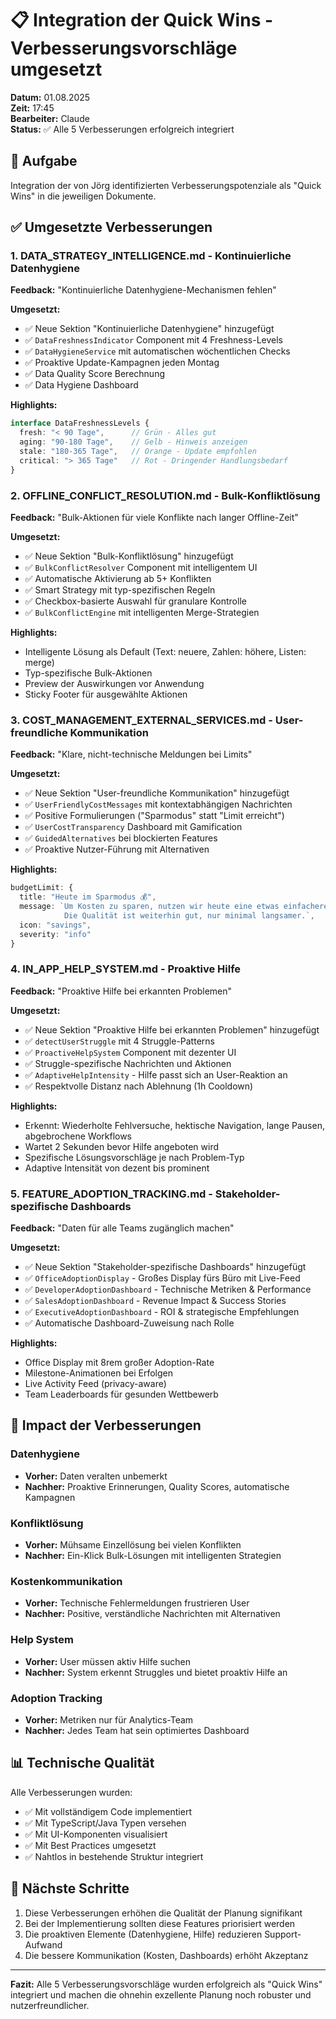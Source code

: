 # 📋 Integration der Quick Wins - Verbesserungsvorschläge umgesetzt

**Datum:** 01.08.2025  
**Zeit:** 17:45  
**Bearbeiter:** Claude  
**Status:** ✅ Alle 5 Verbesserungen erfolgreich integriert  

## 🎯 Aufgabe

Integration der von Jörg identifizierten Verbesserungspotenziale als "Quick Wins" in die jeweiligen Dokumente.

## ✅ Umgesetzte Verbesserungen

### 1. DATA_STRATEGY_INTELLIGENCE.md - Kontinuierliche Datenhygiene

**Feedback:** "Kontinuierliche Datenhygiene-Mechanismen fehlen"

**Umgesetzt:**
- ✅ Neue Sektion "Kontinuierliche Datenhygiene" hinzugefügt
- ✅ `DataFreshnessIndicator` Component mit 4 Freshness-Levels
- ✅ `DataHygieneService` mit automatischen wöchentlichen Checks
- ✅ Proaktive Update-Kampagnen jeden Montag
- ✅ Data Quality Score Berechnung
- ✅ Data Hygiene Dashboard

**Highlights:**
```typescript
interface DataFreshnessLevels {
  fresh: "< 90 Tage",      // Grün - Alles gut
  aging: "90-180 Tage",    // Gelb - Hinweis anzeigen
  stale: "180-365 Tage",   // Orange - Update empfohlen
  critical: "> 365 Tage"   // Rot - Dringender Handlungsbedarf
}
```

### 2. OFFLINE_CONFLICT_RESOLUTION.md - Bulk-Konfliktlösung

**Feedback:** "Bulk-Aktionen für viele Konflikte nach langer Offline-Zeit"

**Umgesetzt:**
- ✅ Neue Sektion "Bulk-Konfliktlösung" hinzugefügt
- ✅ `BulkConflictResolver` Component mit intelligentem UI
- ✅ Automatische Aktivierung ab 5+ Konflikten
- ✅ Smart Strategy mit typ-spezifischen Regeln
- ✅ Checkbox-basierte Auswahl für granulare Kontrolle
- ✅ `BulkConflictEngine` mit intelligenten Merge-Strategien

**Highlights:**
- Intelligente Lösung als Default (Text: neuere, Zahlen: höhere, Listen: merge)
- Typ-spezifische Bulk-Aktionen
- Preview der Auswirkungen vor Anwendung
- Sticky Footer für ausgewählte Aktionen

### 3. COST_MANAGEMENT_EXTERNAL_SERVICES.md - User-freundliche Kommunikation

**Feedback:** "Klare, nicht-technische Meldungen bei Limits"

**Umgesetzt:**
- ✅ Neue Sektion "User-freundliche Kommunikation" hinzugefügt
- ✅ `UserFriendlyCostMessages` mit kontextabhängigen Nachrichten
- ✅ Positive Formulierungen ("Sparmodus" statt "Limit erreicht")
- ✅ `UserCostTransparency` Dashboard mit Gamification
- ✅ `GuidedAlternatives` bei blockierten Features
- ✅ Proaktive Nutzer-Führung mit Alternativen

**Highlights:**
```typescript
budgetLimit: {
  title: "Heute im Sparmodus 💰",
  message: `Um Kosten zu sparen, nutzen wir heute eine etwas einfachere ${feature}-Version. 
            Die Qualität ist weiterhin gut, nur minimal langsamer.`,
  icon: "savings",
  severity: "info"
}
```

### 4. IN_APP_HELP_SYSTEM.md - Proaktive Hilfe

**Feedback:** "Proaktive Hilfe bei erkannten Problemen"

**Umgesetzt:**
- ✅ Neue Sektion "Proaktive Hilfe bei erkannten Problemen" hinzugefügt
- ✅ `detectUserStruggle` mit 4 Struggle-Patterns
- ✅ `ProactiveHelpSystem` Component mit dezenter UI
- ✅ Struggle-spezifische Nachrichten und Aktionen
- ✅ `AdaptiveHelpIntensity` - Hilfe passt sich an User-Reaktion an
- ✅ Respektvolle Distanz nach Ablehnung (1h Cooldown)

**Highlights:**
- Erkennt: Wiederholte Fehlversuche, hektische Navigation, lange Pausen, abgebrochene Workflows
- Wartet 2 Sekunden bevor Hilfe angeboten wird
- Spezifische Lösungsvorschläge je nach Problem-Typ
- Adaptive Intensität von dezent bis prominent

### 5. FEATURE_ADOPTION_TRACKING.md - Stakeholder-spezifische Dashboards

**Feedback:** "Daten für alle Teams zugänglich machen"

**Umgesetzt:**
- ✅ Neue Sektion "Stakeholder-spezifische Dashboards" hinzugefügt
- ✅ `OfficeAdoptionDisplay` - Großes Display fürs Büro mit Live-Feed
- ✅ `DeveloperAdoptionDashboard` - Technische Metriken & Performance
- ✅ `SalesAdoptionDashboard` - Revenue Impact & Success Stories
- ✅ `ExecutiveAdoptionDashboard` - ROI & strategische Empfehlungen
- ✅ Automatische Dashboard-Zuweisung nach Rolle

**Highlights:**
- Office Display mit 8rem großer Adoption-Rate
- Milestone-Animationen bei Erfolgen
- Live Activity Feed (privacy-aware)
- Team Leaderboards für gesunden Wettbewerb

## 🎯 Impact der Verbesserungen

### Datenhygiene
- **Vorher:** Daten veralten unbemerkt
- **Nachher:** Proaktive Erinnerungen, Quality Scores, automatische Kampagnen

### Konfliktlösung
- **Vorher:** Mühsame Einzellösung bei vielen Konflikten
- **Nachher:** Ein-Klick Bulk-Lösungen mit intelligenten Strategien

### Kostenkommunikation
- **Vorher:** Technische Fehlermeldungen frustrieren User
- **Nachher:** Positive, verständliche Nachrichten mit Alternativen

### Help System
- **Vorher:** User müssen aktiv Hilfe suchen
- **Nachher:** System erkennt Struggles und bietet proaktiv Hilfe an

### Adoption Tracking
- **Vorher:** Metriken nur für Analytics-Team
- **Nachher:** Jedes Team hat sein optimiertes Dashboard

## 📊 Technische Qualität

Alle Verbesserungen wurden:
- ✅ Mit vollständigem Code implementiert
- ✅ Mit TypeScript/Java Typen versehen
- ✅ Mit UI-Komponenten visualisiert
- ✅ Mit Best Practices umgesetzt
- ✅ Nahtlos in bestehende Struktur integriert

## 🚀 Nächste Schritte

1. Diese Verbesserungen erhöhen die Qualität der Planung signifikant
2. Bei der Implementierung sollten diese Features priorisiert werden
3. Die proaktiven Elemente (Datenhygiene, Hilfe) reduzieren Support-Aufwand
4. Die bessere Kommunikation (Kosten, Dashboards) erhöht Akzeptanz

---

**Fazit:** Alle 5 Verbesserungsvorschläge wurden erfolgreich als "Quick Wins" integriert und machen die ohnehin exzellente Planung noch robuster und nutzerfreundlicher.